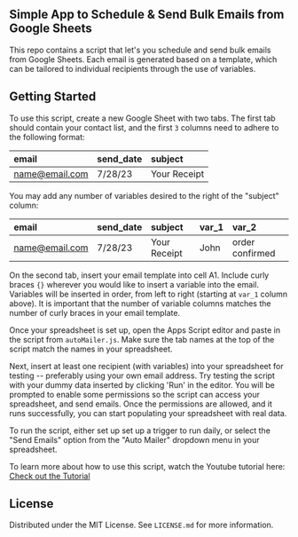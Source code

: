 <!-- DESCRIPTION -->
## Simple App to Schedule & Send Bulk Emails from Google Sheets

This repo contains a script that let's you schedule and send bulk emails from Google Sheets. Each email is generated based on a template, which can be tailored to individual recipients through the use of variables.

## Getting Started

To use this script, create a new Google Sheet with two tabs. The first tab should contain your contact list, and the first `3` columns need to adhere to the following format: 

| email          | send_date     | subject     |
|:---------------|:--------------|:------------|
|name@email.com  | 7/28/23       | Your Receipt|

You may add any number of variables desired to the right of the "subject" column:

| email          | send_date     | subject     | var_1       | var_2           |
|:---------------|:--------------|:------------|:------------|:----------------|
|name@email.com  | 7/28/23       | Your Receipt| John        | order confirmed |

On the second tab, insert your email template into cell A1. Include curly braces `{}` wherever you would like to insert a variable into the email. Variables will be inserted in order, from left to right (starting at `var_1` column above). It is important that the number of variable columns matches the number of curly braces in your email template.

Once your spreadsheet is set up, open the Apps Script editor and paste in the script from `autoMailer.js`. Make sure the tab names at the top of the script match the names in your spreadsheet. 

Next, insert at least one recipient (with variables) into your spreadsheet for testing -- preferably using your own email address. Try testing the script with your dummy data inserted by clicking 'Run' in the editor. You will be prompted to enable some permissions so the script can access your spreadsheet, and send emails. Once the permissions are allowed, and it runs successfully, you can start populating your spreadsheet with real data. 

To run the script, either set up set up a trigger to run daily, or select the "Send Emails" option from the "Auto Mailer" dropdown menu in your spreadsheet.

To learn more about how to use this script, watch the Youtube tutorial here: [Check out the Tutorial](https://youtu.be/R7T20_nlvbk)

<!-- LICENSE -->
## License

Distributed under the MIT License. See `LICENSE.md` for more information.